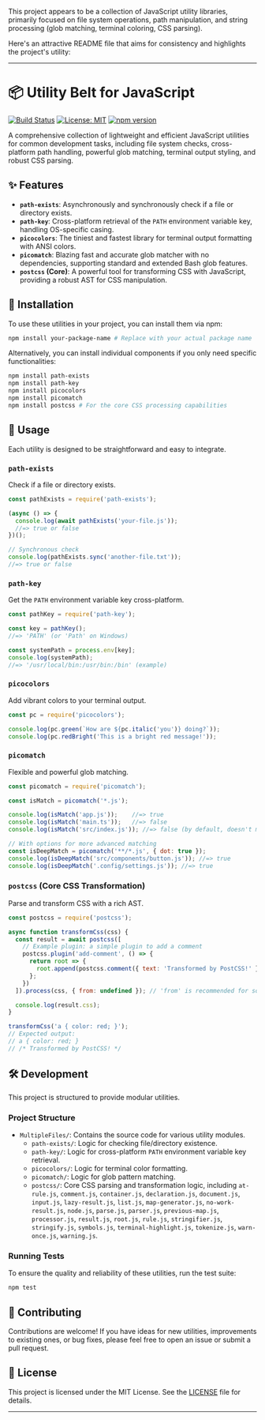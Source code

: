 This project appears to be a collection of JavaScript utility libraries, primarily focused on file system operations, path manipulation, and string processing (glob matching, terminal coloring, CSS parsing).

Here's an attractive README file that aims for consistency and highlights the project's utility:

---

# 📦 Utility Belt for JavaScript

[![Build Status](https://img.shields.io/badge/build-passing-brightgreen)](https://example.com/your-build-status-link) <!-- Replace with actual build status link -->
[![License: MIT](https://img.shields.io/badge/License-MIT-yellow.svg)](LICENSE)
[![npm version](https://img.shields.io/npm/v/your-package-name.svg)](https://www.npmjs.com/package/your-package-name) <!-- Replace with your actual package name -->

A comprehensive collection of lightweight and efficient JavaScript utilities for common development tasks, including file system checks, cross-platform path handling, powerful glob matching, terminal output styling, and robust CSS parsing.

## ✨ Features

*   **`path-exists`**: Asynchronously and synchronously check if a file or directory exists.
*   **`path-key`**: Cross-platform retrieval of the `PATH` environment variable key, handling OS-specific casing.
*   **`picocolors`**: The tiniest and fastest library for terminal output formatting with ANSI colors.
*   **`picomatch`**: Blazing fast and accurate glob matcher with no dependencies, supporting standard and extended Bash glob features.
*   **`postcss` (Core)**: A powerful tool for transforming CSS with JavaScript, providing a robust AST for CSS manipulation.

## 🚀 Installation

To use these utilities in your project, you can install them via npm:

```bash
npm install your-package-name # Replace with your actual package name
```

Alternatively, you can install individual components if you only need specific functionalities:

```bash
npm install path-exists
npm install path-key
npm install picocolors
npm install picomatch
npm install postcss # For the core CSS processing capabilities
```

## 📖 Usage

Each utility is designed to be straightforward and easy to integrate.

### `path-exists`

Check if a file or directory exists.

```javascript
const pathExists = require('path-exists');

(async () => {
  console.log(await pathExists('your-file.js'));
  //=> true or false
})();

// Synchronous check
console.log(pathExists.sync('another-file.txt'));
//=> true or false
```

### `path-key`

Get the `PATH` environment variable key cross-platform.

```javascript
const pathKey = require('path-key');

const key = pathKey();
//=> 'PATH' (or 'Path' on Windows)

const systemPath = process.env[key];
console.log(systemPath);
//=> '/usr/local/bin:/usr/bin:/bin' (example)
```

### `picocolors`

Add vibrant colors to your terminal output.

```javascript
const pc = require('picocolors');

console.log(pc.green(`How are ${pc.italic('you')} doing?`));
console.log(pc.redBright('This is a bright red message!'));
```

### `picomatch`

Flexible and powerful glob matching.

```javascript
const picomatch = require('picomatch');

const isMatch = picomatch('*.js');

console.log(isMatch('app.js'));    //=> true
console.log(isMatch('main.ts'));   //=> false
console.log(isMatch('src/index.js')); //=> false (by default, doesn't match slashes)

// With options for more advanced matching
const isDeepMatch = picomatch('**/*.js', { dot: true });
console.log(isDeepMatch('src/components/button.js')); //=> true
console.log(isDeepMatch('.config/settings.js')); //=> true
```

### `postcss` (Core CSS Transformation)

Parse and transform CSS with a rich AST.

```javascript
const postcss = require('postcss');

async function transformCss(css) {
  const result = await postcss([
    // Example plugin: a simple plugin to add a comment
    postcss.plugin('add-comment', () => {
      return root => {
        root.append(postcss.comment({ text: 'Transformed by PostCSS!' }));
      };
    })
  ]).process(css, { from: undefined }); // 'from' is recommended for source maps

  console.log(result.css);
}

transformCss('a { color: red; }');
// Expected output:
// a { color: red; }
// /* Transformed by PostCSS! */
```

## 🛠️ Development

This project is structured to provide modular utilities.

### Project Structure

*   `MultipleFiles/`: Contains the source code for various utility modules.
    *   `path-exists/`: Logic for checking file/directory existence.
    *   `path-key/`: Logic for cross-platform `PATH` environment variable key retrieval.
    *   `picocolors/`: Logic for terminal color formatting.
    *   `picomatch/`: Logic for glob pattern matching.
    *   `postcss/`: Core CSS parsing and transformation logic, including `at-rule.js`, `comment.js`, `container.js`, `declaration.js`, `document.js`, `input.js`, `lazy-result.js`, `list.js`, `map-generator.js`, `no-work-result.js`, `node.js`, `parse.js`, `parser.js`, `previous-map.js`, `processor.js`, `result.js`, `root.js`, `rule.js`, `stringifier.js`, `stringify.js`, `symbols.js`, `terminal-highlight.js`, `tokenize.js`, `warn-once.js`, `warning.js`.

### Running Tests

To ensure the quality and reliability of these utilities, run the test suite:

```bash
npm test
```

## 🤝 Contributing

Contributions are welcome! If you have ideas for new utilities, improvements to existing ones, or bug fixes, please feel free to open an issue or submit a pull request.

## 📄 License

This project is licensed under the MIT License. See the [LICENSE](LICENSE) file for details.

---
